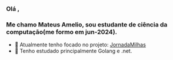 ### Olá ,
### Me chamo Mateus Amelio, sou estudante de ciência da computação(me formo em jun-2024).
- 🔭 Atualmente tenho focado no projeto: [JornadaMilhas](https://github.com/minacio00/JornadaMilhas)
- 🌱 Tenho estudado principalmente Golang e .net.
<!--
**minacio00/minacio00** is a ✨ _special_ ✨ repository because its `README.md` (this file) appears on your GitHub profile.

Here are some ideas to get you started:
👋
- 🔭 I’m currently working on ...
- 🌱 I’m currently learning ...
- 👯 I’m looking to collaborate on ...
- 🤔 I’m looking for help with ...
- 💬 Ask me about ...
- 📫 How to reach me: ...
- ⚡ Fun fact: ...
-->
